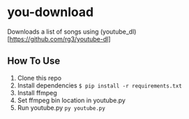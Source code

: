 # you-download

Downloads a list of songs using (youtube_dl)[https://github.com/rg3/youtube-dl]

## How To Use

1. Clone this repo
2. Install dependencies `$ pip install -r requirements.txt`
3. Install ffmpeg
4. Set ffmpeg bin location in youtube.py
5. Run youtube.py `py youtube.py`